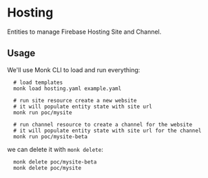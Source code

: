 # Hosting

Entities to manage Firebase Hosting Site and Channel.

## Usage

We'll use Monk CLI to load and run everything:

      # load templates
      monk load hosting.yaml example.yaml
      
      # run site resource create a new website
      # it will populate entity state with site url
      monk run poc/mysite

      # run channel resource to create a channel for the website
      # it will populate entity state with site url for the channel
      monk run poc/mysite-beta

we can delete it with `monk delete`:

      monk delete poc/mysite-beta
      monk delete poc/mysite
